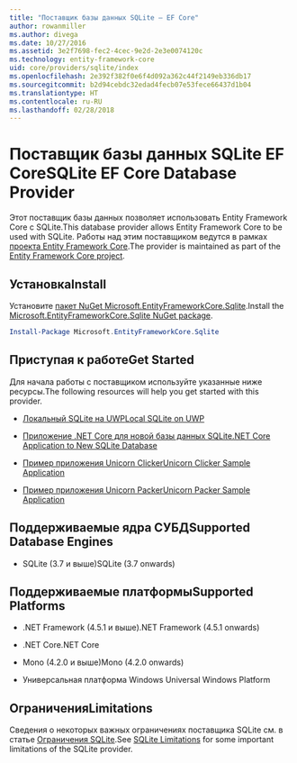 ```yaml
---
title: "Поставщик базы данных SQLite — EF Core"
author: rowanmiller
ms.author: divega
ms.date: 10/27/2016
ms.assetid: 3e2f7698-fec2-4cec-9e2d-2e3e0074120c
ms.technology: entity-framework-core
uid: core/providers/sqlite/index
ms.openlocfilehash: 2e392f382f0e6f4d092a362c44f2149eb336db17
ms.sourcegitcommit: b2d94cebdc32edad4fecb07e53fece66437d1b04
ms.translationtype: HT
ms.contentlocale: ru-RU
ms.lasthandoff: 02/28/2018
---
```

# <a name="sqlite-ef-core-database-provider"></a><span data-ttu-id="41bb0-102">Поставщик базы данных SQLite EF Core</span><span class="sxs-lookup"><span data-stu-id="41bb0-102">SQLite EF Core Database Provider</span></span>

<span data-ttu-id="41bb0-103">Этот поставщик базы данных позволяет использовать Entity Framework Core с SQLite.</span><span class="sxs-lookup"><span data-stu-id="41bb0-103">This database provider allows Entity Framework Core to be used with SQLite.</span></span> <span data-ttu-id="41bb0-104">Работы над этим поставщиком ведутся в рамках [проекта Entity Framework Core](https://github.com/aspnet/EntityFrameworkCore).</span><span class="sxs-lookup"><span data-stu-id="41bb0-104">The provider is maintained as part of the [Entity Framework Core project](https://github.com/aspnet/EntityFrameworkCore).</span></span>

## <a name="install"></a><span data-ttu-id="41bb0-105">Установка</span><span class="sxs-lookup"><span data-stu-id="41bb0-105">Install</span></span>

<span data-ttu-id="41bb0-106">Установите [пакет NuGet Microsoft.EntityFrameworkCore.Sqlite](https://www.nuget.org/packages/Microsoft.EntityFrameworkCore.Sqlite/).</span><span class="sxs-lookup"><span data-stu-id="41bb0-106">Install the [Microsoft.EntityFrameworkCore.Sqlite NuGet package](https://www.nuget.org/packages/Microsoft.EntityFrameworkCore.Sqlite/).</span></span>

``` powershell
Install-Package Microsoft.EntityFrameworkCore.Sqlite
```

## <a name="get-started"></a><span data-ttu-id="41bb0-107">Приступая к работе</span><span class="sxs-lookup"><span data-stu-id="41bb0-107">Get Started</span></span>

<span data-ttu-id="41bb0-108">Для начала работы с поставщиком используйте указанные ниже ресурсы.</span><span class="sxs-lookup"><span data-stu-id="41bb0-108">The following resources will help you get started with this provider.</span></span>
* [<span data-ttu-id="41bb0-109">Локальный SQLite на UWP</span><span class="sxs-lookup"><span data-stu-id="41bb0-109">Local SQLite on UWP</span></span>](../../get-started/uwp/getting-started.md)

* [<span data-ttu-id="41bb0-110">Приложение .NET Core для новой базы данных SQLite</span><span class="sxs-lookup"><span data-stu-id="41bb0-110">.NET Core Application to New SQLite Database</span></span>](../../get-started/netcore/new-db-sqlite.md)

* [<span data-ttu-id="41bb0-111">Пример приложения Unicorn Clicker</span><span class="sxs-lookup"><span data-stu-id="41bb0-111">Unicorn Clicker Sample Application</span></span>](https://github.com/rowanmiller/UnicornStore/tree/master/UnicornClicker/UWP)

* [<span data-ttu-id="41bb0-112">Пример приложения Unicorn Packer</span><span class="sxs-lookup"><span data-stu-id="41bb0-112">Unicorn Packer Sample Application</span></span>](https://github.com/rowanmiller/UnicornStore/tree/master/UnicornPacker)

## <a name="supported-database-engines"></a><span data-ttu-id="41bb0-113">Поддерживаемые ядра СУБД</span><span class="sxs-lookup"><span data-stu-id="41bb0-113">Supported Database Engines</span></span>

* <span data-ttu-id="41bb0-114">SQLite (3.7 и выше)</span><span class="sxs-lookup"><span data-stu-id="41bb0-114">SQLite (3.7 onwards)</span></span>

## <a name="supported-platforms"></a><span data-ttu-id="41bb0-115">Поддерживаемые платформы</span><span class="sxs-lookup"><span data-stu-id="41bb0-115">Supported Platforms</span></span>

* <span data-ttu-id="41bb0-116">.NET Framework (4.5.1 и выше)</span><span class="sxs-lookup"><span data-stu-id="41bb0-116">.NET Framework (4.5.1 onwards)</span></span>

* <span data-ttu-id="41bb0-117">.NET Core</span><span class="sxs-lookup"><span data-stu-id="41bb0-117">.NET Core</span></span>

* <span data-ttu-id="41bb0-118">Mono (4.2.0 и выше)</span><span class="sxs-lookup"><span data-stu-id="41bb0-118">Mono (4.2.0 onwards)</span></span>

* <span data-ttu-id="41bb0-119">Универсальная платформа Windows </span><span class="sxs-lookup"><span data-stu-id="41bb0-119">Universal Windows Platform</span></span>

## <a name="limitations"></a><span data-ttu-id="41bb0-120">Ограничения</span><span class="sxs-lookup"><span data-stu-id="41bb0-120">Limitations</span></span>

<span data-ttu-id="41bb0-121">Сведения о некоторых важных ограничениях поставщика SQLite см. в статье [Ограничения SQLite](limitations.md).</span><span class="sxs-lookup"><span data-stu-id="41bb0-121">See [SQLite Limitations](limitations.md) for some important limitations of the SQLite provider.</span></span>
